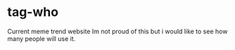 # tag-who
Current meme trend website Im not proud of this but i would like to see how many people will use it.
